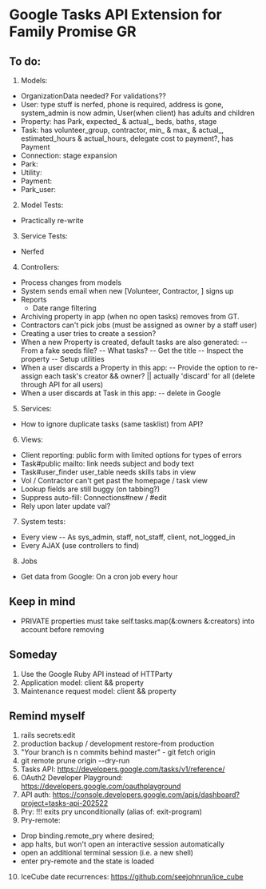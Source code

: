 # Google Tasks API Extension for Family Promise GR

## To do:
1. Models:
  - OrganizationData needed? For validations??
  - User: type stuff is nerfed, phone is required, address is gone, system_admin is now admin, User(when client) has adults and children
  - Property: has Park, expected_ & actual_, beds, baths, stage
  - Task: has volunteer_group, contractor, min_ & max_ & actual_, estimated_hours & actual_hours, delegate cost to payment?, has Payment
  - Connection: stage expansion
  - Park:
  - Utility:
  - Payment:
  - Park_user:

2. Model Tests:
  - Practically re-write

3. Service Tests:
  - Nerfed

4. Controllers:
  - Process changes from models
  - System sends email when new [Volunteer, Contractor, ] signs up
  - Reports
    - Date range filtering
  - Archiving property in app (when no open tasks) removes from GT.
  - Contractors can't pick jobs (must be assigned as owner by a staff user)
  - Creating a user tries to create a session?
  - When a new Property is created, default tasks are also generated:
    -- From a fake seeds file?
    -- What tasks?
    -- Get the title
    -- Inspect the property
    -- Setup utilities
  - When a user discards a Property in this app:
    -- Provide the option to re-assign each task's creator && owner? || actually 'discard' for all (delete through API for all users)
  - When a user discards at Task in this app:
    -- delete in Google

5. Services:
  - How to ignore duplicate tasks (same tasklist) from API?

6. Views:
  - Client reporting: public form with limited options for types of errors
  - Task#public mailto: link needs subject and body text
  - Task#user_finder user_table needs skills tabs in view
  - Vol / Contractor can't get past the homepage / task view
  - Lookup fields are still buggy (on tabbing?)
  - Suppress auto-fill: Connections#new / #edit
  - Rely upon later update val?

7. System tests:
  - Every view
    -- As sys_admin, staff, not_staff, client, not_logged_in
  - Every AJAX (use controllers to find)

8. Jobs
  - Get data from Google: On a cron job every hour

## Keep in mind
- PRIVATE properties must take self.tasks.map(&:owners &:creators) into account before removing

## Someday
1. Use the Google Ruby API instead of HTTParty
2. Application model: client && property
3. Maintenance request model: client && property

## Remind myself
1. rails secrets:edit
2. production backup / development restore-from production
3. "Your branch is n commits behind master" - git fetch origin
4. git remote prune origin --dry-run
5. Tasks API: https://developers.google.com/tasks/v1/reference/
6. OAuth2 Developer Playground: https://developers.google.com/oauthplayground
7. API auth: https://console.developers.google.com/apis/dashboard?project=tasks-api-202522
8. Pry: !!! exits pry unconditionally (alias of: exit-program)
9. Pry-remote:
  - Drop binding.remote_pry where desired;
  - app halts, but won't open an interactive session automatically
  - open an additional terminal session (i.e. a new shell)
  - enter pry-remote and the state is loaded
10. IceCube date recurrences: https://github.com/seejohnrun/ice_cube
